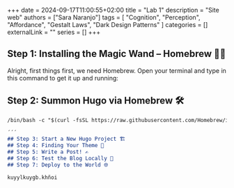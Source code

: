 +++ 
date = 2024-09-17T11:00:55+02:00
title = "Lab 1"
description = "Site web"
authors = ["Sara Naranjo"]
tags = [
    "Cognition",
    "Perception",
    "Affordance",
    "Gestalt Laws",
    "Dark Design Patterns"
    ]
categories = []
externalLink = ""
series = []
+++


## Step 1: Installing the Magic Wand – Homebrew 🧙‍♂️
Alright, first things first, we need Homebrew. Open your terminal and type in this command to get it up and running:

## Step 2: Summon Hugo via Homebrew 🛠️

```markdown
/bin/bash -c "$(curl -fsSL https://raw.githubusercontent.com/Homebrew/install/HEAD/install.sh)"

´´´
## Step 3: Start a New Hugo Project 🏗️
## Step 4: Finding Your Theme 🎨
## Step 5: Write a Post! ✍️
## Step 6: Test the Blog Locally 🚀
## Step 7: Deploy to the World 🌐 

kuyylkuygb.khñoi